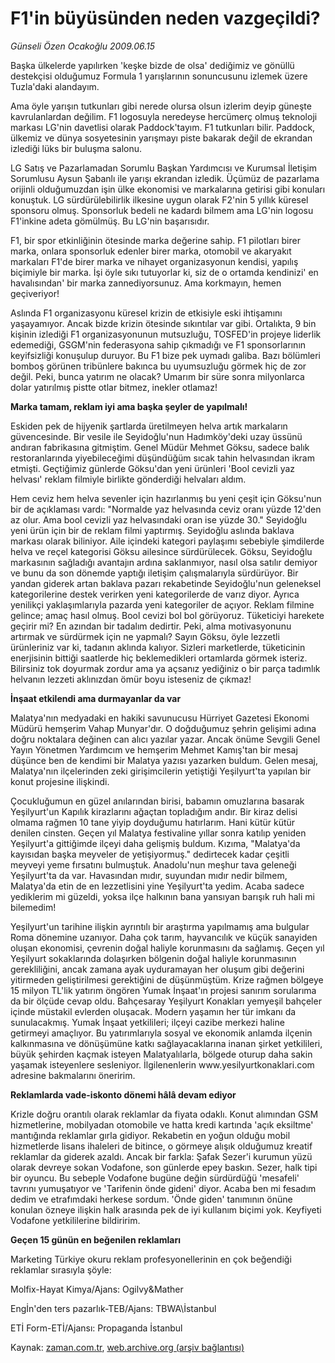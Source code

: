 # F1'in büyüsünden neden vazgeçildi?

*Günseli Özen Ocakoğlu 2009.06.15*

<tr><td class="metin" colspan="2" style="padding-top: 20px; padding-left: 5px; padding-right: 10px;">Başka ülkelerde yapılırken 'keşke bizde de olsa' dediğimiz ve gönüllü destekçisi olduğumuz Formula 1 yarışlarının sonuncusunu izlemek üzere Tuzla'daki alandayım.</td></tr><tr><td class="metin" colspan="2" style="padding-top: 20px; padding-left: 5px; padding-right: 10px;"><p>Ama öyle yarışın tutkunları gibi nerede olursa olsun izlerim deyip güneşte kavrulanlardan değilim. F1 logosuyla neredeyse hercümerç olmuş teknoloji markası LG'nin davetlisi olarak Paddock'tayım. F1 tutkunları bilir. Paddock, ülkemiz ve dünya sosyetesinin yarışmayı piste bakarak değil de ekrandan izlediği lüks bir buluşma salonu.
<p>LG Satış ve Pazarlamadan Sorumlu Başkan Yardımcısı ve Kurumsal İletişim Sorumlusu Aysun Şabanlı ile yarışı ekrandan izledik. Üçümüz de pazarlama orijinli olduğumuzdan işin ülke ekonomisi ve markalarına getirisi gibi konuları konuştuk. LG sürdürülebilirlik ilkesine uygun olarak F2'nin 5 yıllık küresel sponsoru olmuş. Sponsorluk bedeli ne kadardı bilmem ama LG'nin logosu F1'inkine adeta gömülmüş. Bu LG'nin başarısıdır.
<p>F1, bir spor etkinliğinin ötesinde marka değerine sahip. F1 pilotları birer marka, onlara sponsorluk edenler birer marka, otomobil ve akaryakıt markaları F1'de birer marka ve nihayet organizasyonun kendisi, yapılış biçimiyle bir marka. İşi öyle sıkı tutuyorlar ki, siz de o ortamda kendinizi' en havalısından' bir marka zannediyorsunuz. Ama korkmayın, hemen geçiveriyor!
<p>Aslında F1 organizasyonu küresel krizin de etkisiyle eski ihtişamını yaşayamıyor. Ancak bizde krizin ötesinde sıkıntılar var gibi. Ortalıkta, 9 bin kişinin izlediği F1 organizasyonunun mutsuzluğu, TOSFED'in projeye liderlik edemediği, GSGM'nin federasyona sahip çıkmadığı ve F1 sponsorlarının keyifsizliği konuşulup duruyor. Bu F1 bize pek uymadı galiba. Bazı bölümleri bomboş görünen tribünlere bakınca bu uyumsuzluğu görmek hiç de zor değil. Peki, bunca yatırım ne olacak? Umarım bir süre sonra milyonlarca dolar yatırılmış pistte otlar bitmez, inekler otlamaz! 
<p><b>Marka tamam, reklam iyi ama başka şeyler de yapılmalı!</b>
<p>Eskiden pek de hijyenik şartlarda üretilmeyen helva artık markaların güvencesinde. Bir vesile ile Seyidoğlu'nun Hadımköy'deki uzay üssünü andıran fabrikasına gitmiştim. Genel Müdür Mehmet Göksu, sadece balık restoranlarında yiyebileceğimi düşündüğüm sıcak tahin helvasından ikram etmişti. Geçtiğimiz günlerde Göksu'dan yeni ürünleri 'Bool cevizli yaz helvası' reklam filmiyle birlikte gönderdiği helvaları aldım.
<p>Hem ceviz hem helva sevenler için hazırlanmış bu yeni çeşit için Göksu'nun bir de açıklaması vardı: "Normalde yaz helvasında ceviz oranı yüzde 12'den az olur. Ama bool cevizli yaz helvasındaki oran ise yüzde 30." Seyidoğlu yeni ürün için bir de reklam filmi yaptırmış. Seyidoğlu aslında baklava markası olarak biliniyor. Aile içindeki kategori paylaşımı sebebiyle şimdilerde helva ve reçel kategorisi Göksu ailesince sürdürülecek. Göksu, Seyidoğlu markasının sağladığı avantajın ardına saklanmıyor, nasıl olsa satılır demiyor ve bunu da son dönemde yaptığı iletişim çalışmalarıyla sürdürüyor. Bir yandan giderek artan baklava pazarı rekabetinde Seyidoğlu'nun geleneksel kategorilerine destek verirken yeni kategorilerde de varız diyor. Ayrıca yenilikçi yaklaşımlarıyla pazarda yeni kategoriler de açıyor. Reklam filmine gelince; amaç hasıl olmuş. Bool cevizi bol bol görüyoruz. Tüketiciyi harekete geçirir mi? En azından bir tadalım dedirtir. Peki, alma motivasyonunu artırmak ve sürdürmek için ne yapmalı? Sayın Göksu, öyle lezzetli ürünleriniz var ki, tadanın aklında kalıyor. Sizleri marketlerde, tüketicinin enerjisinin bittiği saatlerde hiç beklemedikleri ortamlarda görmek isteriz. Bilirsiniz tok doyurmak zordur ama ya açsanız yediğiniz o bir parça tadımlık helvanın lezzeti aklınızdan ömür boyu isteseniz de çıkmaz!
<p><b>İnşaat etkilendi ama durmayanlar da var</b>
<p>Malatya'nın medyadaki en hakiki savunucusu Hürriyet Gazetesi Ekonomi Müdürü hemşerim Vahap Munyar'dır. O doğduğumuz şehrin gelişimi adına doğru noktalara değinen can alıcı yazılar yazar. Ancak önüme Sevgili Genel Yayın Yönetmen Yardımcım ve hemşerim Mehmet Kamış'tan bir mesaj düşünce ben de kendimi bir Malatya yazısı yazarken buldum. Gelen mesaj, Malatya'nın ilçelerinden zeki girişimcilerin yetiştiği Yeşilyurt'ta yapılan bir konut projesine ilişkindi.
<p>Çocukluğumun en güzel anılarından birisi, babamın omuzlarına basarak Yeşilyurt'un Kapılık kirazlarını ağaçtan topladığım andır. Bir kiraz delisi olmama rağmen 10 tane yiyip doyduğumu hatırlarım. Hani kütür kütür denilen cinsten. Geçen yıl Malatya festivaline yıllar sonra katılıp yeniden Yeşilyurt'a gittiğimde ilçeyi daha gelişmiş buldum. Kızıma, "Malatya'da kayısıdan başka meyveler de yetişiyormuş." dedirtecek kadar çeşitli meyveyi yeme fırsatını bulmuştuk. Anadolu'nun meşhur tava geleneği Yeşilyurt'ta da var. Havasından mıdır, suyundan mıdır nedir bilmem, Malatya'da etin de en lezzetlisini yine Yeşilyurt'ta yedim. Acaba sadece yediklerim mi güzeldi, yoksa ilçe halkının bana yansıyan barışık ruh hali mi bilemedim!
<p>Yeşilyurt'un tarihine ilişkin ayrıntılı bir araştırma yapılmamış ama bulgular Roma dönemine uzanıyor. Daha çok tarım, hayvancılık ve küçük sanayiden oluşan ekonomisi, çevrenin doğal haliyle korunmasını da sağlamış. Geçen yıl Yeşilyurt sokaklarında dolaşırken bölgenin doğal haliyle korunmasının gerekliliğini, ancak zamana ayak uyduramayan her oluşum gibi değerini yitirmeden geliştirilmesi gerektiğini de düşünmüştüm. Krize rağmen bölgeye 15 milyon TL'lik yatırım öngören Yumak İnşaat'ın projesi sanırım sorularıma da bir ölçüde cevap oldu. Bahçesaray Yeşilyurt Konakları yemyeşil bahçeler içinde müstakil evlerden oluşacak. Modern yaşamın her tür imkanı da sunulacakmış. Yumak İnşaat yetkilileri; ilçeyi cazibe merkezi haline getirmeyi amaçlıyor. Bu yatırımlarıyla sosyal ve ekonomik anlamda ilçenin kalkınmasına ve dönüşümüne katkı sağlayacaklarına inanan şirket yetkilileri, büyük şehirden kaçmak isteyen Malatyalılarla, bölgede oturup daha sakin yaşamak isteyenlere sesleniyor. İlgilenenlerin www.yesilyurtkonaklari.com adresine bakmalarını öneririm.
<p><b>Reklamlarda vade-iskonto dönemi hâlâ devam ediyor</b>
<p>Krizle doğru orantılı olarak reklamlar da fiyata odaklı. Konut alımından GSM hizmetlerine, mobilyadan otomobile ve hatta kredi kartında 'açık eksiltme' mantığında reklamlar gırla gidiyor. Rekabetin en yoğun olduğu mobil hizmetlerde lisans ihaleleri de bitince, o görmeye alışık olduğumuz kreatif reklamlar da giderek azaldı. Ancak bir farkla: Şafak Sezer'i kurumun yüzü olarak devreye sokan Vodafone, son günlerde epey baskın. Sezer, halk tipi bir oyuncu. Bu sebeple Vodafone bugüne değin sürdürdüğü 'mesafeli' tavrını yumuşatıyor ve 'Tarifenin önde gideni' diyor. Acaba ben mi fesadım dedim ve etrafımdaki herkese sordum. 'Önde giden' tanımının önüne konulan özneye ilişkin halk arasında pek de iyi kullanım biçimi yok. Keyfiyeti Vodafone yetkililerine bildiririm. 
<p><b>Geçen 15 günün en beğenilen reklamları</b>
<p>Marketing Türkiye okuru reklam profesyonellerinin en çok beğendiği reklamlar sırasıyla şöyle:
<p>Molfix-Hayat Kimya/Ajans: Ogilvy&amp;Mather
<p>Engİn'den ters pazarlık-TEB/Ajans: TBWA\İstanbul
<p>ETİ Form-ETİ/Ajansı: Propaganda İstanbul <br/></p></p></p></p></p></p></p></p></p></p></p></p></p></p></p></p></p></p></td></tr>

Kaynak: [zaman.com.tr](http://zaman.com.tr/yazar.do?yazino=859175), [web.archive.org (arşiv bağlantısı)](http://web.archive.org/web/20090825220944/http://www.zaman.com.tr:80/yazar.do?yazino=859175)
